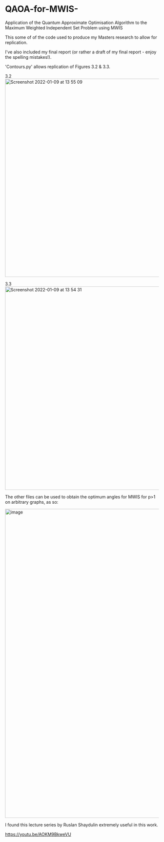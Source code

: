 # QAOA-for-MWIS-
Application of the Quantum Approximate Optimisation Algorithm to the Maximum Weighted Independent Set Problem using MWIS

This some of of the code used to produce my Masters research to allow for replication.

I've also included my final report (or rather a draft of my final report - enjoy the spelling mistakes!). 

'Contours.py' allows replication of Figures 3.2 & 3.3. 

3.2
<img width="648" alt="Screenshot 2022-01-09 at 13 55 09" src="https://user-images.githubusercontent.com/26016072/148685188-7cae1214-ae74-4c60-895d-c2fa77112f14.png">


3.3
<img width="665" alt="Screenshot 2022-01-09 at 13 54 31" src="https://user-images.githubusercontent.com/26016072/148685159-d0bc9bac-cc25-43fd-bb20-29bbfca3f232.png">


The other files can be used to obtain the optimum angles for MWIS for p>1 on arbitrary graphs, as so:

<img width="1010" alt="image" src="https://user-images.githubusercontent.com/26016072/148685274-01d1c2dc-c17e-4376-a85d-a0c10bf6e481.png">



I found this lecture series by Ruslan Shaydulin extremely useful in this work. 

https://youtu.be/AOKM9BkweVU



